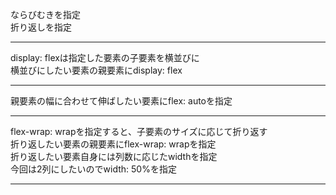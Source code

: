 ならびむきを指定  
折り返しを指定  
***
display: flexは指定した要素の子要素を横並びに  
横並びにしたい要素の親要素にdisplay: flex  
***
親要素の幅に合わせて伸ばしたい要素にflex: autoを指定  
***
flex-wrap: wrapを指定すると、子要素のサイズに応じて折り返す  
折り返したい要素の親要素にflex-wrap: wrapを指定  
折り返したい要素自身には列数に応じたwidthを指定  
今回は2列にしたいのでwidth: 50%を指定  
***
